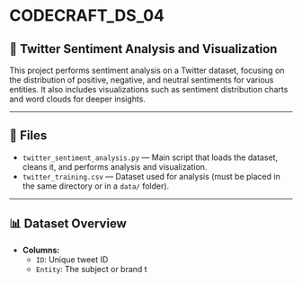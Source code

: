 # CODECRAFT_DS_04

## 💬 Twitter Sentiment Analysis and Visualization

This project performs sentiment analysis on a Twitter dataset, focusing on the distribution of positive, negative, and neutral sentiments for various entities. It also includes visualizations such as sentiment distribution charts and word clouds for deeper insights.

---

## 📁 Files

- `twitter_sentiment_analysis.py` — Main script that loads the dataset, cleans it, and performs analysis and visualization.
- `twitter_training.csv` — Dataset used for analysis (must be placed in the same directory or in a `data/` folder).

---

## 📊 Dataset Overview

- **Columns:**
  - `ID`: Unique tweet ID
  - `Entity`: The subject or brand t
